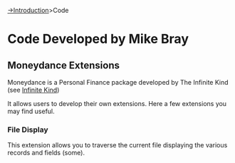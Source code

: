 [->Introduction](Home)>Code

# Code Developed by Mike Bray

## Moneydance Extensions

Moneydance is a Personal Finance package developed by The Infinite Kind (see [Infinite Kind](http://infinitekind.com/))

It allows users to develop their own extensions.  Here a few extensions you may find useful.

### File Display

This extension allows you to traverse the current file displaying the various records and fields (some).
